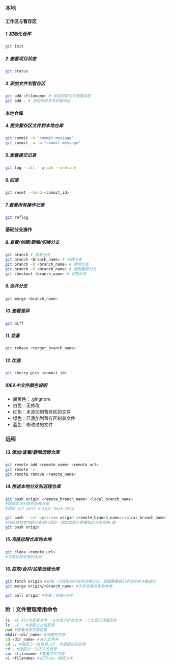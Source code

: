 ### 本地

#### 工作区与暂存区
##### 1.初始化仓库
```bash
git init
```
##### 2.查看项目状态
```bash
git status
```
##### 3.添加文件到暂存区
```bash
git add <filename> # 添加特定文件到暂存区
git add . # 添加所有文件到暂存区
```

#### 本地仓库
##### 4.提交暂存区文件到本地仓库
```bash
git commit -m "commit message"
git commit -a -m "commit message"
```
##### 5.查看提交记录
```bash
git log --all --graph --oneline
```
##### 6.回滚
```bash
git reset --hard <commit_id>
```
##### 7.查看所有操作记录
```bash
git reflog
```

#### 基础分支操作
##### 8.查看/创建/删除/切换分支
```bash
git branch # 查看分支
git branch <branch_name> # 创建分支
git branch -d <branch_name> # 删除分支
git branch -D <branch_name> # 强制删除分支
git checkout <branch_name> # 切换分支
```
##### 9.合并分支
```bash
git merge <branch_name>
```
##### 10.查看差异
```bash
git diff
```
##### 11.变基
```bash
git rebase <target_branch_name>
```
##### 12.优选
```bash
git cherry-pick <commit_id>
```

##### IDEA中文件颜色说明
 - 屎黄色：.gitignore
 - 白色：无修改
 - 红色：未添加到暂存区的文件
 - 绿色：已添加到暂存区的新文件
 - 蓝色：修改过的文件


### 远程
##### 13.添加/查看/删除远程仓库
```bash
git remote add <remote_name> <remote_url>
git remote -v
git remote remove <remote_name>
```
##### 14.推送本地分支到远程仓库
```bash
git push origin <remote_branch_name> <local_branch_name>
#推送本地分支到远程仓库
#例如 git push origin main main

git push --set-upstream origin <remote_branch_name>:<local_branch_name>
#将远端和本地的分支进行绑定，绑定后就不需要指定分支名称,即
git push origin
```
##### 15.克隆远程仓库到本地
```bash
git clone <remote_url>
#克隆远程仓库到本地
```
##### 16.抓取/合并/拉取远程仓库
```bash
git fetch origin #抓取：只获取但不合并远端分支，后面需要我们手动合并才能提交
git merge origin/<branch_name> #合并远端分支到本地

git pull origin #拉取：获取+合并
```

### 附：文件管理常用命令
```bash
ls -al #ls为查看文件，-a为显示所有文件，-l为显示详细信息
ls ../.. #查看上上级目录
pwd #查看当前目录位置
mkdir <dir_name> #创建文件夹
cd <dir_name> #进入文件夹
cd .. #返回上一级目录,cd .为返回当前目录
cd - #返回上一次进入的目录
cat <filename> #查看文件内容
vi <filename> #打开vim，编辑文件
```
